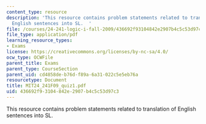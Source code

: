 ```yaml
---
content_type: resource
description: 'This resource contains problem statements related to translation of
  English sentences into SL.  '
file: /courses/24-241-logic-i-fall-2009/436692f93104842e2907b4c5c53d97c3_MIT24_241F09_quiz1.pdf
file_type: application/pdf
learning_resource_types:
- Exams
license: https://creativecommons.org/licenses/by-nc-sa/4.0/
ocw_type: OCWFile
parent_title: Exams
parent_type: CourseSection
parent_uid: cd4858de-b76d-f89a-6a31-022c5e5eb76a
resourcetype: Document
title: MIT24_241F09_quiz1.pdf
uid: 436692f9-3104-842e-2907-b4c5c53d97c3
---
```

This resource contains problem statements related to translation of English sentences into SL.  